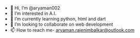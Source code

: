 - 👋 Hi, I’m @aryaman002
- 👀 I’m interested in A.I.
- 🌱 I’m currently learning python, html and dart
- 💞️ I’m looking to collaborate on web development
- 📫 How to reach me- aryaman.rajenimbalkar@outlook.com

<!---
aryaman002/aryaman002 is a ✨ special ✨ repository because its `README.md` (this file) appears on your GitHub profile.
You can click the Preview link to take a look at your changes.
--->
